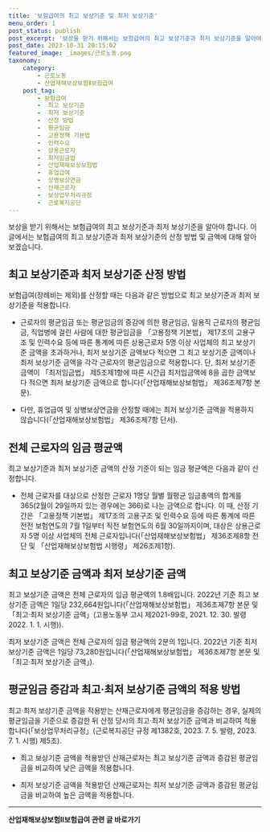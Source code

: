 ```yaml
---
title: '보험급여의 최고 보상기준 및 최저 보상기준'
menu_order: 1
post_status: publish
post_excerpt: '보상을 받기 위해서는 보험급여의 최고 보상기준과 최저 보상기준을 알아야 합니다. 이 글에서는 보험급여의 최고 보상기준과 최저 보상기준의 산정 방법 및 금액에 대해 알아보겠습니다.'
post_date: 2023-10-31 20:15:02
featured_image: _images/근로노동.png
taxonomy:
    category:
        - 근로노동
        - 산업재해보상보험Ⅱ보험급여
    post_tag:
        - 보험급여
        -  최고 보상기준
        -  최저 보상기준
        -  산정 방법
        -  평균임금
        -  고용정책 기본법
        -  인력수요
        -  상용근로자
        -  최저임금법
        -  산업재해보상보험법
        -  휴업급여
        -  상병보상연금
        -  산재근로자
        -  보상업무처리규정
        -  근로복지공단
---
```



보상을 받기 위해서는 보험급여의 최고 보상기준과 최저 보상기준을 알아야 합니다. 이 글에서는 보험급여의 최고 보상기준과 최저 보상기준의 산정 방법 및 금액에 대해 알아보겠습니다.

## 최고 보상기준과 최저 보상기준 산정 방법

보험급여(장례비는 제외)를 산정할 때는 다음과 같은 방법으로 최고 보상기준과 최저 보상기준을 적용합니다.

- 근로자의 평균임금 또는 평균임금의 증감에 의한 평균임금, 일용직 근로자의 평균임금, 직업병에 걸린 사람에 대한 평균임금을 「고용정책 기본법」 제17조의 고용구조 및 인력수요 등에 따른 통계에 따른 상용근로자 5명 이상 사업체의 최고 보상기준 금액을 초과하거나, 최저 보상기준 금액보다 적으면 그 최고 보상기준 금액이나 최저 보상기준 금액을 각각 근로자의 평균임금으로 적용합니다. 단, 최저 보상기준 금액이 「최저임금법」 제5조제1항에 따른 시간급 최저임금액에 8을 곱한 금액보다 적으면 최저 보상기준 금액으로 합니다(「산업재해보상보험법」 제36조제7항 본문).

- 다만, 휴업급여 및 상병보상연금을 산정할 때에는 최저 보상기준 금액을 적용하지 않습니다(「산업재해보상보험법」 제36조제7항 단서).

## 전체 근로자의 임금 평균액

최고 보상기준과 최저 보상기준 금액의 산정 기준이 되는 임금 평균액은 다음과 같이 산정합니다.

- 전체 근로자를 대상으로 산정한 근로자 1명당 월별 월평균 임금총액의 합계를 365(2월이 29일까지 있는 경우에는 366)로 나눈 금액으로 합니다. 이 때, 산정 기간은 「고용정책 기본법」 제17조의 고용구조 및 인력수요 등에 따른 통계에 따른 전전 보험연도의 7월 1일부터 직전 보험연도의 6월 30일까지이며, 대상은 상용근로자 5명 이상 사업체의 전체 근로자입니다(「산업재해보상보험법」 제36조제8항 전단 및 「산업재해보상보험법 시행령」 제26조제1항).

## 최고 보상기준 금액과 최저 보상기준 금액

최고 보상기준 금액은 전체 근로자의 임금 평균액의 1.8배입니다. 2022년 기준 최고 보상기준 금액은 1일당 232,664원입니다(「산업재해보상보험법」 제36조제7항 본문 및 「최고·최저 보상기준 금액」(고용노동부 고시 제2021-99호, 2021. 12. 30. 발령 2022. 1. 1. 시행)).

최저 보상기준 금액은 전체 근로자의 임금 평균액의 2분의 1입니다. 2022년 기준 최저 보상기준 금액은 1일당 73,280원입니다(「산업재해보상보험법」 제36조제7항 본문 및 「최고·최저 보상기준 금액」).

## 평균임금 증감과 최고·최저 보상기준 금액의 적용 방법

최고·최저 보상기준 금액을 적용받는 산재근로자에게 평균임금을 증감하는 경우, 실제의 평균임금을 기준으로 증감한 뒤 산정 당시의 최고·최저 보상기준 금액과 비교하여 적용합니다(「보상업무처리규정」(근로복지공단 규정 제1382호, 2023. 7. 5. 발령, 2023. 7. 1. 시행) 제5조).

- 최고 보상기준 금액을 적용받던 산재근로자는 최고 보상기준 금액과 증감된 평균임금을 비교하여 낮은 금액을 적용합니다.

- 최저 보상기준 금액을 적용받던 산재근로자는 최저 보상기준 금액과 증감된 평균임금을 비교하여 높은 금액을 적용합니다.
<!-- wp:separator -->
<hr class="wp-block-separator has-alpha-channel-opacity"/>
<!-- /wp:separator -->

<!-- wp:group {"backgroundColor":"base","layout":{"type":"constrained"}} -->
<div class="wp-block-group has-base-background-color has-background"><!-- wp:paragraph {"align":"center","fontSize":"medium"} -->
<p class="has-text-align-center has-large-font-size"><strong>산업재해보상보험Ⅱ보험급여 관련 글 바로가기</strong></p>
<!-- /wp:paragraph -->


<!-- wp:latest-posts
{"categories":[{"id":10872,"count":19,"description":"","link":"https://uknowlaw.com/category/%ec%82%b0%ec%97%85%ec%9e%ac%ed%95%b4%eb%b3%b4%ec%83%81%eb%b3%b4%ed%97%98%e2%85%b1%eb%b3%b4%ed%97%98%ea%b8%89%ec%97%ac/","name":"산업재해보상보험Ⅱ보험급여","slug":"산업재해보상보험Ⅱ보험급여","taxonomy":"category","parent":0,"meta":[],"_links":{"self":[{"href":"https://uknowlaw.com/wp-json/wp/v2/categories/10872"}],"collection":[{"href":"https://uknowlaw.com/wp-json/wp/v2/categories"}],"about":[{"href":"https://uknowlaw.com/wp-json/wp/v2/taxonomies/category"}],"wp:post_type":[{"href":"https://uknowlaw.com/wp-json/wp/v2/posts?categories=10872"}],"curies":[{"name":"wp","href":"https://api.w.org/{rel}","templated":true}]}}]} /--></div>
<!-- /wp:group -->